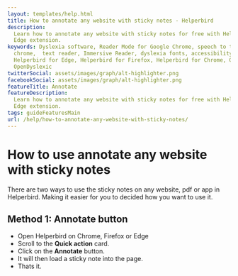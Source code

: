 ```yaml
---
layout: templates/help.html
title: How to annotate any website with sticky notes - Helperbird
description:
  Learn how to annotate any website with sticky notes for free with Helperbird on Chrome, Firefox,
  Edge extension.
keywords: Dyslexia software, Reader Mode for Google Chrome, speech to text for chrome, Text to speech for
  chrome,  text reader, Immersive Reader, dyslexia fonts, accessibility software, dyslexia software,
  Helperbird for Edge, Helperbird for Firefox, Helperbird for Chrome, Opendyslexic for Chrome,
  OpenDyslexic
twitterSocial: assets/images/graph/alt-highlighter.png
facebookSocial: assets/images/graph/alt-highlighter.png
featureTitle: Annotate
featureDescription:
  Learn how to annotate any website with sticky notes for free with Helperbird on Chrome, Firefox,
  Edge extension.
tags: guideFeaturesMain
url: /help/how-to-annotate-any-website-with-sticky-notes/
---
```


# How to use annotate any website with sticky notes

There are two ways to use the sticky notes on any website, pdf or app in Helperbird. Making it
easier for you to decided how you want to use it.

## Method 1: Annotate button

- Open Helperbird on Chrome, Firefox or Edge
- Scroll to the **Quick action** card.
- Click on the **Annotate** button.
- It will then load a sticky note into the page.
- Thats it.
